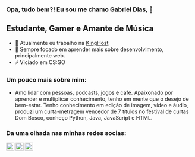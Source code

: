 ### Opa, tudo bem?! Eu sou me chamo Gabriel Dias, 👋

## Estudante, Gamer e Amante de Música
- 🔭 Atualmente eu trabalho na [KingHost](https://king.host)
- 🌱 Sempre focado em aprender mais sobre desenvolvimento, principalmente web.
- ⚡  Viciado em CS:GO

### Um pouco mais sobre mim:
- Amo lidar com pessoas, podcasts, jogos e café. Apaixonado por aprender e multiplicar conhecimento, tenho em mente que o desejo de bem-estar. Tenho conhecimento em edição de imagem, vídeo e áudio, produzi um curta-metragem vencedor de 7 títulos no festival de curtas Dom Bosco, conheço Python, Java, JavaScript e HTML.

### Da uma olhada nas minhas redes socias:
[<img align="left" alt="Gabriel Dias | Twitter" width="22px" src="https://cdn.jsdelivr.net/npm/simple-icons@v3/icons/twitter.svg" />](https://twitter.com/days_gabriel)
[<img align="left" alt="Gabriel Dias | LinkedIn" width="22px" src="https://cdn.jsdelivr.net/npm/simple-icons@v3/icons/linkedin.svg" />](https://www.linkedin.com/in/gabrieldias102/)
[<img align="left" alt="Gabriel Dias | Instagram" width="22px" src="https://cdn.jsdelivr.net/npm/simple-icons@v3/icons/instagram.svg" />](https://www.instagram.com/gabriel.dias102/)

